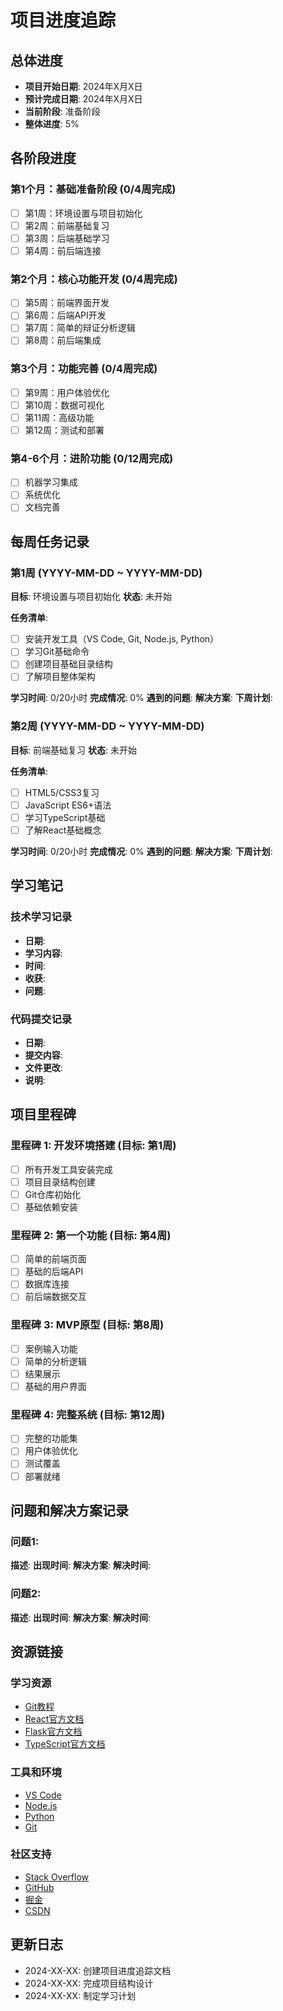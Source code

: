 # 项目进度追踪

## 总体进度
- **项目开始日期**: 2024年X月X日
- **预计完成日期**: 2024年X月X日
- **当前阶段**: 准备阶段
- **整体进度**: 5%

## 各阶段进度

### 第1个月：基础准备阶段 (0/4周完成)
- [ ] 第1周：环境设置与项目初始化
- [ ] 第2周：前端基础复习
- [ ] 第3周：后端基础学习
- [ ] 第4周：前后端连接

### 第2个月：核心功能开发 (0/4周完成)
- [ ] 第5周：前端界面开发
- [ ] 第6周：后端API开发
- [ ] 第7周：简单的辩证分析逻辑
- [ ] 第8周：前后端集成

### 第3个月：功能完善 (0/4周完成)
- [ ] 第9周：用户体验优化
- [ ] 第10周：数据可视化
- [ ] 第11周：高级功能
- [ ] 第12周：测试和部署

### 第4-6个月：进阶功能 (0/12周完成)
- [ ] 机器学习集成
- [ ] 系统优化
- [ ] 文档完善

## 每周任务记录

### 第1周 (YYYY-MM-DD ~ YYYY-MM-DD)
**目标**: 环境设置与项目初始化
**状态**: 未开始

**任务清单**:
- [ ] 安装开发工具（VS Code, Git, Node.js, Python）
- [ ] 学习Git基础命令
- [ ] 创建项目基础目录结构
- [ ] 了解项目整体架构

**学习时间**: 0/20小时
**完成情况**: 0%
**遇到的问题**: 
**解决方案**: 
**下周计划**: 

### 第2周 (YYYY-MM-DD ~ YYYY-MM-DD)
**目标**: 前端基础复习
**状态**: 未开始

**任务清单**:
- [ ] HTML5/CSS3复习
- [ ] JavaScript ES6+语法
- [ ] 学习TypeScript基础
- [ ] 了解React基础概念

**学习时间**: 0/20小时
**完成情况**: 0%
**遇到的问题**: 
**解决方案**: 
**下周计划**: 

## 学习笔记

### 技术学习记录
- **日期**: 
- **学习内容**: 
- **时间**: 
- **收获**: 
- **问题**: 

### 代码提交记录
- **日期**: 
- **提交内容**: 
- **文件更改**: 
- **说明**: 

## 项目里程碑

### 里程碑 1: 开发环境搭建 (目标: 第1周)
- [ ] 所有开发工具安装完成
- [ ] 项目目录结构创建
- [ ] Git仓库初始化
- [ ] 基础依赖安装

### 里程碑 2: 第一个功能 (目标: 第4周)
- [ ] 简单的前端页面
- [ ] 基础的后端API
- [ ] 数据库连接
- [ ] 前后端数据交互

### 里程碑 3: MVP原型 (目标: 第8周)
- [ ] 案例输入功能
- [ ] 简单的分析逻辑
- [ ] 结果展示
- [ ] 基础的用户界面

### 里程碑 4: 完整系统 (目标: 第12周)
- [ ] 完整的功能集
- [ ] 用户体验优化
- [ ] 测试覆盖
- [ ] 部署就绪

## 问题和解决方案记录

### 问题1: 
**描述**: 
**出现时间**: 
**解决方案**: 
**解决时间**: 

### 问题2:
**描述**: 
**出现时间**: 
**解决方案**: 
**解决时间**: 

## 资源链接

### 学习资源
- [Git教程](https://www.liaoxuefeng.com/wiki/896043488029600)
- [React官方文档](https://react.dev/)
- [Flask官方文档](https://flask.palletsprojects.com/)
- [TypeScript官方文档](https://www.typescriptlang.org/)

### 工具和环境
- [VS Code](https://code.visualstudio.com/)
- [Node.js](https://nodejs.org/)
- [Python](https://www.python.org/)
- [Git](https://git-scm.com/)

### 社区支持
- [Stack Overflow](https://stackoverflow.com/)
- [GitHub](https://github.com/)
- [掘金](https://juejin.cn/)
- [CSDN](https://csdn.net/)

## 更新日志
- 2024-XX-XX: 创建项目进度追踪文档
- 2024-XX-XX: 完成项目结构设计
- 2024-XX-XX: 制定学习计划